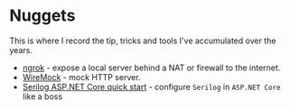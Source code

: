 # Nuggets

This is where I record the tip, tricks and tools I've accumulated over the years.

- [ngrok](ngrok/ngrok.md) - expose a local server behind a NAT or firewall to the internet.
- [WireMock](wire-mock/wire-mock.md) - mock HTTP server.
- [Serilog ASP.NET Core quick start](serilog-aspnet-core) - configure `Serilog` in `ASP.NET Core` like a boss
